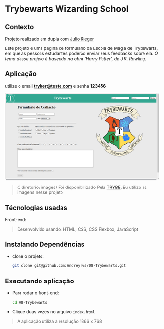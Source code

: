 # Trybewarts Wizarding School

## Contexto

Projeto realizado em dupla com [Julio Rieger](https://www.linkedin.com/in/juliorieger/ "linkedin")

Este projeto é uma página de formulário da Escola de Magia de Trybewarts, em que as pessoas estudantes poderão enviar seus feedbacks sobre ela. *O tema desse projeto é baseado na obra 'Harry Potter', de J.K. Rowling*.

## Aplicação

utilize o email **tryber@teste.com** e senha **123456**

![TrybeWarts](./08-Trybewarts.png)

> O diretorio: images/ Foi disponibilizado Pela [TRYBE](https://www.betrybe.com/). Eu utilizo as imagens nesse projeto

## Técnologias usadas

Front-end:
> Desenvolvido usando: HTML, CSS, CSS Flexbox, JavaScript

## Instalando Dependências

* clone o projeto:

  ```bash
  git clone git@github.com:Andreyrvs/08-Trybewarts.git
  ```

## Executando aplicação

* Para rodar o front-end:

  ```bash
  cd 08-Trybewarts
  ```

* Clique duas vezes no arquivo `index.html`

> A aplicação utiliza a resolução 1366 x 768
